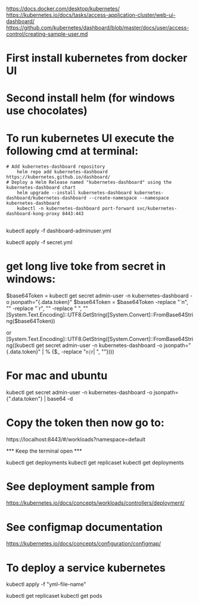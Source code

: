 https://docs.docker.com/desktop/kubernetes/
https://kubernetes.io/docs/tasks/access-application-cluster/web-ui-dashboard/
https://github.com/kubernetes/dashboard/blob/master/docs/user/access-control/creating-sample-user.md
# First install kubernetes from docker UI
# Second install helm (for windows use chocolates)

# To run kubernetes UI execute the following cmd at terminal:

    # Add kubernetes-dashboard repository
        helm repo add kubernetes-dashboard https://kubernetes.github.io/dashboard/
    # Deploy a Helm Release named "kubernetes-dashboard" using the kubernetes-dashboard chart
        helm upgrade --install kubernetes-dashboard kubernetes-dashboard/kubernetes-dashboard --create-namespace --namespace kubernetes-dashboard
        kubectl -n kubernetes-dashboard port-forward svc/kubernetes-dashboard-kong-proxy 8443:443
## 

kubectl apply -f dashboard-adminuser.yml

kubectl apply -f secret.yml

# get long live toke from secret in windows:
$base64Token = kubectl get secret admin-user -n kubernetes-dashboard -o jsonpath="{.data.token}"
$base64Token = $base64Token -replace "`n", "" -replace "`r", "" -replace " ", ""
[System.Text.Encoding]::UTF8.GetString([System.Convert]::FromBase64String($base64Token))

or
[System.Text.Encoding]::UTF8.GetString([System.Convert]::FromBase64String((kubectl get secret admin-user -n kubernetes-dashboard -o jsonpath="{.data.token}" | % {$_ -replace "`n|`r| ", ""})))


# For mac and ubuntu
kubectl get secret admin-user -n kubernetes-dashboard -o jsonpath={".data.token"} | base64 -d

# Copy the token then now go to:
https://localhost:8443/#/workloads?namespace=default

*** Keep the terminal open ***

kubectl get deployments
kubectl get replicaset
kubectl get deployments


# See deployment sample from 
https://kubernetes.io/docs/concepts/workloads/controllers/deployment/

# See configmap documentation
https://kubernetes.io/docs/concepts/configuration/configmap/

# To deploy a service kubernetes
kubectl apply -f "yml-file-name"


kubectl get replicaset
kubectl get pods
